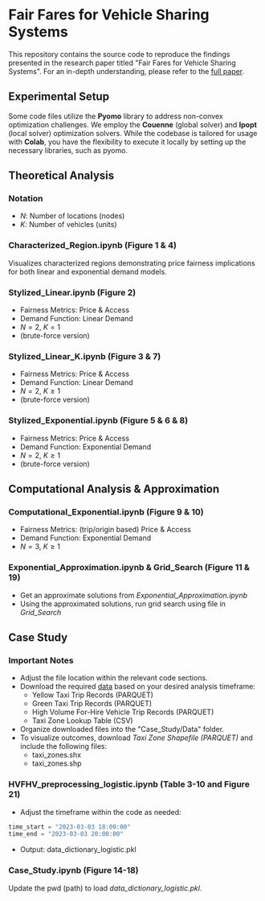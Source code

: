 # Fair Fares for Vehicle Sharing Systems
This repository contains the source code to reproduce the findings presented in the research paper titled "Fair Fares for Vehicle Sharing Systems". For an in-depth understanding, please refer to the [full paper](link).

## Experimental Setup
Some code files utilize the **Pyomo** library to address non-convex optimization challenges. We employ the **Couenne** (global solver) and **Ipopt** (local solver) optimization solvers. While the codebase is tailored for usage with **Colab**, you have the flexibility to execute it locally by setting up the necessary libraries, such as pyomo.

## Theoretical Analysis

### Notation
- $N$: Number of locations (nodes)
- $K$: Number of vehicles (units)

### Characterized_Region.ipynb (Figure 1 & 4)
Visualizes characterized regions demonstrating price fairness implications for both linear and exponential demand models.

### Stylized_Linear.ipynb (Figure 2)
- Fairness Metrics: Price & Access
- Demand Function: Linear Demand
- $N = 2$, $K = 1$
- (brute-force version) 

### Stylized_Linear_K.ipynb (Figure 3 & 7)
- Fairness Metrics: Price & Access
- Demand Function: Linear Demand
- $N = 2$, $K \geq 1$
- (brute-force version) 

### Stylized_Exponential.ipynb (Figure 5 & 6 & 8)
- Fairness Metrics: Price & Access
- Demand Function: Exponential Demand
- $N = 2$, $K \geq 1$
- (brute-force version) 

## Computational Analysis & Approximation

### Computational_Exponential.ipynb (Figure 9 & 10)
- Fairness Metrics: (trip/origin based) Price & Access
- Demand Function: Exponential Demand
- $N = 3$, $K \geq 1$

### Exponential_Approximation.ipynb & Grid_Search (Figure 11 & 19)
- Get an approximate solutions from _Exponential_Approximation.ipynb_
- Using the approximated solutions, run grid search using file in _Grid_Search_

[//]: # (### Logistic_Approximation.ipynb)
[//]: # ()
[//]: # (- Fairness Metrics: &#40;trip / origin based&#41; Price & Access)
[//]: # (- Demand Function: Logistic Demand)
[//]: # (- $N \geq 2$, $K \geq 1$)
[//]: # (- Approximation Framework)

## Case Study

### Important Notes

- Adjust the file location within the relevant code sections.
- Download the required [data](https://www.nyc.gov/site/tlc/about/tlc-trip-record-data.page) based on your desired analysis timeframe:
  - Yellow Taxi Trip Records (PARQUET)
  - Green Taxi Trip Records (PARQUET)
  - High Volume For-Hire Vehicle Trip Records (PARQUET)
  - Taxi Zone Lookup Table (CSV)
- Organize downloaded files into the "Case_Study/Data" folder.
- To visualize outcomes, download _Taxi Zone Shapefile (PARQUET)_ and include the following files:
  - taxi_zones.shx
  - taxi_zones.shp

### HVFHV_preprocessing_logistic.ipynb (Table 3-10 and Figure 21)

- Adjust the timeframe within the code as needed:
```python
time_start = "2023-03-03 18:00:00"
time_end = "2023-03-03 20:00:00"
```
- Output: data_dictionary_logistic.pkl

### Case_Study.ipynb (Figure 14-18)
Update the pwd (path) to load _data_dictionary_logistic.pkl_.
